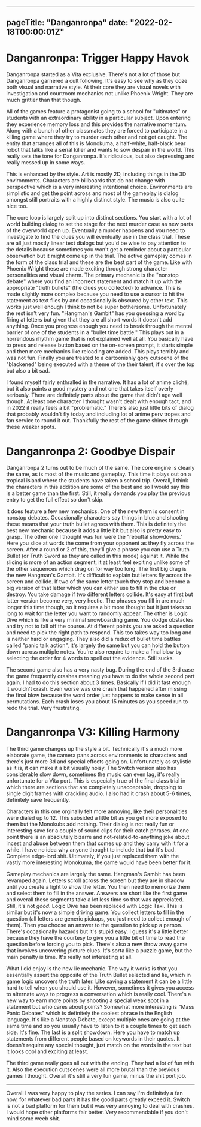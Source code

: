 
---
pageTitle: "Danganronpa"
date: "2022-02-18T00:00:01Z"
---

# Danganronpa: Trigger Happy Havok

Danganronpa started as a Vita exclusive.  There's not a lot of those but Danganronpa garnered a cult following.  It's easy to see why as they ooze both visual and narrative style.  At their core they are visual novels with investigation and courtroom mechanics not unlike Phoenix Wright.  They are much grittier than that though.

All of the games feature a protagonist going to a school for "ultimates" or students with an extraordinary ability in a particular subject.  Upon entering they experience memory loss and this provides the narrative momentum.  Along with a bunch of other classmates they are forced to participate in a killing game where they try to murder each other and not get caught.  The entity that arranges all of this is Monokuma, a half-white, half-black bear robot that talks like a serial killer and wants to sow despair in the world.  This really sets the tone for Danganronpa.  It's ridiculous, but also depressing and really messed up in some ways.

This is enhanced by the style.  Art is mostly 2D, including things in the 3D environments.  Characters are billboards that do not change with perspective which is a very interesting intentional choice.  Environments are simplistic and get the point across and most of the gameplay is dialog amongst still portraits with a highly distinct style.  The music is also quite nice too.

The core loop is largely split up into distinct sections.  You start with a lot of world building dialog to set the stage for the next murder case as new parts of the overworld open up.  Eventually a murder happens and you need to investigate to find the clues you will eventually use in the class trial.  These are all just mostly linear text dialogs but you'd be wise to pay attention to the details because sometimes you won't get a reminder about a particular observation but it might come up in the trial.  The active gameplay comes in the form of the class trial and these are the best part of the game.  Like with Phoenix Wright these are made exciting through strong character personalities and visual charm.  The primary mechanic is the "nonstop debate" where you find an incorrect statement and match it up with the appropriate "truth bullets" (the clues you collected) to advance.  This is made slightly more complex because you need to use a cursor to hit the statement as text flies by and occasionally is obscured by other text.  This works just well enough I think to not be super bothersome.  Unfortunately the rest isn't very fun.  "Hangman's Gambit" has you guessing a word by firing at letters but given that they are all short words it doesn't add anything.  Once you progress enough you need to break through the mental barrier of one of the students in a "bullet time battle."  This plays out in a horrendous rhythm game that is not explained well at all.  You basically have to press and release button based on the on-screen prompt, it starts simple and then more mechanics like reloading are added.  This plays terribly and was not fun.  Finally you are treated to a cartoonishly gory cutscene of the "blackened" being executed with a theme of the their talent, it's over the top but also a bit sad.

I found myself fairly enthralled in the narrative.  It has a lot of anime cliché, but it also paints a good mystery and not one that takes itself overly seriously.  There are definitely parts about the game that didn't age well though.  At least one character I thought wasn't dealt with enough tact, and in 2022 it really feels a bit "problematic."  There's also just little bits of dialog that probably wouldn't fly today and including lot of anime perv tropes and fan service to round it out.  Thankfully the rest of the game shines through these weaker spots.

# Danganronpa 2: Goodbye Dispair

Danganronpa 2 turns out to be much of the same.  The core engine is clearly the same, as is most of the music and gameplay.  This time it plays out on a tropical island where the students have taken a school trip.  Overall, I think the characters in this addition are some of the best and so I would say this is a better game than the first.  Still, it really demands you play the previous entry to get the full effect so don't skip.

It does feature a few new mechanics. One of the new them is consent in nonstop debates.  Occasionally characters say things in blue and shooting these means that your truth bullet agrees with them.  This is definitely the best new mechanic because it adds a little bit but also is pretty easy to grasp.  The other one I thought was fun were the "rebuttal showdowns."  Here you slice at words the come from your opponent as they fly across the screen.  After a round or 2 of this, they'll give a phrase you can use a Truth Bullet (or Truth Sword as they are called in this mode) against it.  While the slicing is more of an action segment, it at least feel exciting unlike some of the other sequences which drag on for way too long.  The first big drag is the new Hangman's Gambit.  It's difficult to explain but letters fly across the screen and collide.  If two of the same letter touch they stop and become a big version of that letter which you can either use to fill in the clue or destroy.  You take damage if two different letters collide.  It's easy at first but latter version become very, very hectic.  The phrases you fill in are much longer this time though, so it requires a bit more thought but it just takes so long to wait for the letter you want to randomly appear.  The other is Logic Dive which is like a very minimal snowboarding game.  You dodge obstacles and try not to fall off the course.  At different points you are asked a question and need to pick the right path to respond.  This too takes way too long and is neither hard or engaging.  They also did a redux of bullet time battles called "panic talk action", it's largely the same but you can hold the button down across multiple notes.  You're also require to make a final blow by selecting the order for 4 words to spell out the evidence.  Still sucks.

The second game also has a very nasty bug.  During the end of the 3rd case the game frequently crashes meaning you have to do the whole second part again. I had to do this section about 3 times.  Basically if I did it fast enough it wouldn't crash. Even worse was one crash that happened after missing the final blow because the word order just happens to make sense in all permutations.  Each crash loses you about 15 minutes as you speed run to redo the trial.  Very frustrating.

# Danganronpa V3: Killing Harmony

The third game changes up the style a bit.  Technically it's a much more elaborate game, the camera pans across environments to characters and there's just more 3d and special effects going on.  Unfortunately as stylistic as it is, it can make it a bit visually noisy.  The Switch version also has considerable slow down, sometimes the music can even lag, it's really unfortunate for a Vita port.  This is especially true of the final class trial in which there are sections that are completely unacceptable, dropping to single digit frames with crackling audio.  I also had it crash about 5-6 times, definitely save frequently.

Characters in this one orginally felt more annoying, like their personalities were dialed up to 12. This subsided a little bit as you get more exposed to them but the Monokubs add nothing.  Their dialog is not really fun or interesting save for a couple of sound clips for their catch phrases.  At one point there is an absolutely bizarre and not-related-to-anything joke about incest and abuse between them that comes up and they carry with it for a while.  I have no idea why anyone thought to include that but it's bad.  Complete edge-lord shit.  Ultimately, if you just replaced them with the vastly more interesting Monokuma, the game would have been better for it.

Gameplay mechanics are largely the same.  Hangman's Gambit has been revamped again.  Letters scroll across the screen but they are in shadow until you create a light to show the letter.  You then need to memorize them and select them to fill in the answer.  Answers are short like the first game and overall these segments take a lot less time so that was appreciated.  Still, it's not _good_.  Logic Dive has been replaced with Logic Taxi.  This is similar but it's now a simple driving game.  You collect letters to fill in the question (all letters are generic pickups, you just need to collect enough of them).  Then you choose an answer to the question to pick up a person.  There's occasionally hazards but it's stupid easy.  I guess it's a little better because they have the courtesy to give you a little bit of time to read the question before forcing you to pick.  There's also a new throw away game that involves uncovering picture clues.  It's sorta like a puzzle game, but the main penalty is time.  It's really not interesting at all.

What I did enjoy is the new lie mechanic.  The way it works is that you essentially assert the opposite of the Truth Bullet selected and lie, which in game logic uncovers the truth later.  Like saving a statement it can be a little hard to tell when you should use it.  However, sometimes it gives you access to alternate ways to progress a conversation which is really cool.  There's a new way to earn more points by shooting a special weak spot in a statement but who cares about points?  Somewhat more interesting is "Mass Panic Debates" which is definitely the coolest phrase in the English language.  It's like a Nonstop Debate, except multiple ones are going at the same time and so you usually have to listen to it a couple times to get each side.  It's fine.  The last is a split showdown.  Here you have to match up statements from different people based on keywords in their quotes.  It doesn't require any special thought, just match on the words in the text but it looks cool and exciting at least.

The third game really goes all out with the ending.  They had a lot of fun with it.  Also the execution cutscenes were all more brutal than the previous games I thought.  Overall it's still a very fun game, minus the shit port job.

---

Overall I was very happy to play the series.  I can say I'm definitely a fan now, for whatever bad parts it has the good parts greatly exceed it.  Switch is not a bad platform for them but it was very annoying to deal with crashes.  I would hope other platforms fair better.  Very recommendable if you don't mind some weeb shit.